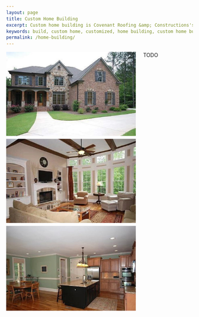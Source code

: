 ```yaml
---
layout: page
title: Custom Home Building
excerpt: Custom home building is Covenant Roofing &amp; Constructions's specialty. Let us build your custom home in the Douglasville and surrounding area.
keywords: build, custom home, customized, home building, custom home building, building, douglasville
permalink: /home-building/
---
```

<div style='float: left; width: 350px; margin-right: 20px'>
<img src="/res/house_front.jpg" style="width: 350px; margin-bottom: 5px">
<img src="/res/family_room.jpg" style="width: 350px;margin-bottom: 5px">
<img src="/res/breakfast_room.jpg" style="width: 350px;margin-bottom: 5px">
</div>

TODO
